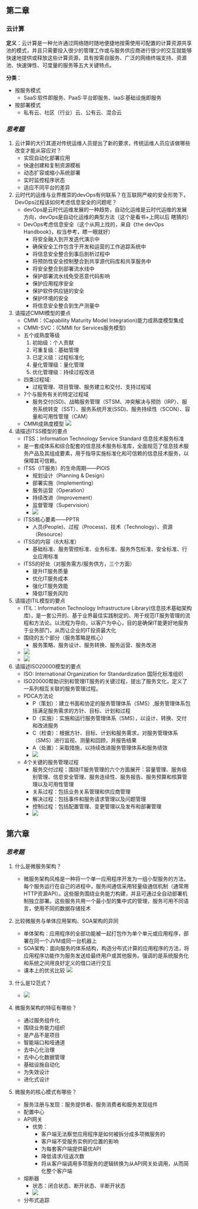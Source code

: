 ## 第二章

### 云计算

**定义**：云计算是一种允许通过网络随时随地便捷地按需使用可配置的计算资源共享池的模式，并且只需要投入很少的管理工作或与服务供应商进行很少的交互就能够快速地提供或释放这些计算资源，具有按需自服务、广泛的网络终端支持、资源池、快速弹性、可度量的服务等五大关键特点。

**分类**：
- 按服务模式
    - SaaS:软件即服务、PaaS:平台即服务、IaaS:基础设施即服务
- 按部署模式
    - 私有云、社区（行业）云、公有云、混合云

### ***思考题***
1. 云计算的大行其道对传统运维人员提出了新的要求，传统运维人员应该做哪些改变才能从容应对？
    - 实现自动化部署应用
    - 快速创建和复制资源模板
    - 动态扩容或缩小系统部署
    - 实时监控程序状态
    - 适应不同平台的差异
2. 云时代的运维与业界推崇的devOps有何联系？在互联网严峻的安全形势下，DevOps过程该如何考虑信息安全的问题呢？
    - devOps是云时代运维发展的一种趋势，自动化运维是云时代运维的发展方向，devOps是自动化运维的典型方法（这个是看书+上网以后 瞎猜的）
    - DevOps考虑信息安全（这个从网上找的，来自《the devOps Handbook》，权当参考，瞟一眼就好）
        - 将安全融入到开发迭代演示中
        - 确保安全工作包含于开发和运营的工作追踪系统中
        - 将信息安全整合到事后剖析过程中
        - 将预防性安全控制整合到共享源代码库和共享服务中
        - 将安全整合到部署流水线中
        - 保护部署流水线免受恶意代码影响
        - 保护应用程序安全
        - 保护软件供应链的安全
        - 保护环境的安全
        - 将信息安全整合到生产测量中
3. 请描述CMMI模型的要点
    - CMMI：(Capability Maturity Model Integration)能力成熟度模型集成
    - CMMI-SVC：(CMMI for Services服务模型)
    - 五个成熟度等级
        1. 初始级：个人贡献
        2. 可重复级：基础管理
        3. 已定义级：过程标准化
        4. 量化管理级：量化管理
        5. 优化管理级：持续过程改进
    - 四类过程域:
        - 过程管理、项目管理、服务建立和交付、支持过程域
    - 7个与服务有关的特定过程域
        - 服务交付(SD)、战略服务管理（STSM、冲突解决与预防（IRP）、服务系统转变（SST）、服务系统开发(SSD)、服务持续性（SCON）、容量和可用性管理（CAM）
    - CMMI成熟度模型
    ![](pic/2_cmmi.JPG)
4. 请描述ITSS模型的要点
    - ITSS：Information Technology Service Standard 信息技术服务标准
    - 是一套成体系和综合配套的信息技术服务标准库，全面规范了信息技术服务产品及其组成要素，用于指导实施标准化和可信赖的信息技术服务，以保障其可信赖。
    - ITSS（IT服务）的生命周期——PIOIS
        - 规划设计（Planning & Design）
        - 部署实施（Implementing）
        - 服务运营（Operation）
        - 持续改进（Improvement）
        - 监督管理（Supervision）
        - ![](pic/IMG_4005.JPG)
    - ITSS核心要素——PPTR
        - 人员(People)、过程（Process)、技术（Technology）、资源（Resource）
    - ITSS的内容（6大标准）
        - 基础标准、服务管控标准、业务标准、服务外包标准、安全标准、行业应用标准
    - ITSS的好处（对服务需方/服务供方，三个方面）
        - 提升IT服务质量
        - 优化IT服务成本
        - 强化IT服务效能
        - 降低IT服务风险
5. 请描述ITIL模型的要点
    - ITIL：Information Technology Infrastructure Library(信息技术基础架构库)，是一套公开的、基于业界最佳实践制定的、用于规范IT服务管理的流程和方法论。以流程为导向，以客户为中心，目的是确保IT能更好地服务于业务部门，从而让企业的IT投资最大化
    - 围绕的五个部分（服务策略是核心）
        - 服务策略、服务设计、服务转换、服务运营、服务改进
    - ![](pic/IMG_4001.JPG)
    - ![](pic/IMG_4002.JPG)
6. 请描述ISO20000模型的要点
    - ISO: International Organization for Standardization 国际化标准组织
    - ISO20000帮助识别和管理IT服务的关键过程，提出了服务文化，定义了一系列相互关联的服务管理过程。
    - PDCA方法论
        - P（策划）：建立书面和协定的服务管理体系（SMS）,服务管理体系包括满足服务需求的方针、目标、计划和过程
        - D（实施）：实施和运行服务管理体系（SMS），以设计、转换、交付和改进服务
        - C（检查）：根据方针、目标、计划和服务需求，对服务管理体系（SMS）进行监视、测量和回顾，并报告结果
        - A（处置）：采取措施，以持续改进服务管理体系和服务绩效
        - ![](pic/IMG_4003.JPG)
    - 4个关键的服务管理过程
        - 服务交付过程：围绕IT服务管理的六个方面展开：容量管理、服务级别管理、信息安全管理、服务连续性、服务报告、服务预算和核算管理以及可用性管理
        - 关系过程：包括业务关系管理和供应商管理
        - 解决过程：包括事件和服务请求管理以及问题管理
        - 控制过程：包括配置管理、变更管理以及发布和部署管理
        - ![](pic/IMG_4004.JPG)

## 第六章

### ***思考题***

1. 什么是微服务架构？
    - 微服务架构风格是一种将一个单一应用程序开发为一组小型服务的方法，每个服务运行在自己的进程中，服务间通信采用轻量级通信机制（通常用HTTP资源API）。这些服务围绕业务能力构建，并且可通过全自动部署机制独立部署。这些服务共用一个最小型的集中式的管理，服务可用不同语言，使用不同的数据存储技术   
2. 比较微服务与单体应用架构、SOA架构的异同
    - 单体架构：应用程序的全部功能被一起打包作为单个单元或应用程序，部署在同一个JVM或同一台机器上
    - SOA架构：面向服务的体系结构，构造分布式计算的应用程序的方法，将应用程序功能作为服务发送给最终用户或其他服务。强调的是系统服务化和系统之间用良好定义的借口进行交互
    - 课本上的优劣比较
    ![](pic/6_compare.JPG)

3. 什么是12范式？
    - ![](pic/6_12.JPG)
4. 微服务架构的特征有哪些？
    - 通过服务组件化
    - 围绕业务能力组织
    - 是产品不是项目
    - 智能端口和哑通道
    - 去中心化治理
    - 去中心化数据管理
    - 基础设施自动化
    - 为失效设计
    - 进化式设计
5. 微服务的核心模式有哪些？
    - 服务注册与发现：服务提供者、服务消费者和服务发现组件
    - 配置中心
    - API网关
        - 优势：
            - 客户端无法察觉应用程序是如何被拆分成多项微服务的
            - 客户端不受服务实例的位置的影响
            - 为每套客户端提供最优API
            - 降低请求/往返次数
            - 将从客户端调用多项服务的逻辑转换为从API网关处调用，从而简化整个客户端
    - 熔断器
        - 状态：闭合状态、断开状态、半断开状态
        - ![](pic/6_rdq.JPG)
    - 分布式追踪
